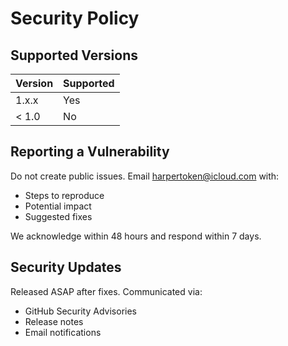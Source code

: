 # Security Policy

## Supported Versions

| Version | Supported |
| ------- | --------- |
| 1.x.x   | Yes       |
| < 1.0   | No        |

## Reporting a Vulnerability

Do not create public issues. Email harpertoken@icloud.com with:
- Steps to reproduce
- Potential impact
- Suggested fixes

We acknowledge within 48 hours and respond within 7 days.

## Security Updates

Released ASAP after fixes. Communicated via:
- GitHub Security Advisories
- Release notes
- Email notifications